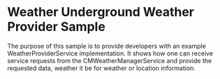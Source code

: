 # Weather Underground Weather Provider Sample

The purpose of this sample is to provide developers with an example WeatherProviderService
implementation. It shows how one can receive service requests from the CMWeatherManagerService
and provide the requested data, weather it be for weather or location information.

